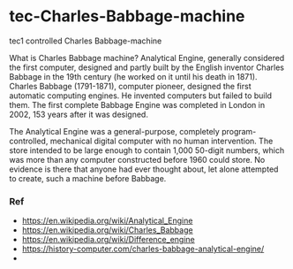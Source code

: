 # tec-Charles-Babbage-machine

tec1 controlled Charles Babbage-machine

What is Charles Babbage machine?
Analytical Engine, generally considered the first computer, designed and partly built by the English inventor Charles Babbage in the 19th century (he worked on it until his death in 1871). Charles Babbage (1791-1871), computer pioneer, designed the first automatic computing engines. He invented computers but failed to build them. The first complete Babbage Engine was completed in London in 2002, 153 years after it was designed.

The Analytical Engine was a general-purpose, completely program-controlled, mechanical digital computer with no human intervention.
The store intended to be large enough to contain 1,000 50-digit numbers, which was more than any computer constructed before 1960 could store.
No evidence is there that anyone had ever thought about, let alone attempted to create, such a machine before Babbage.


### Ref
- https://en.wikipedia.org/wiki/Analytical_Engine
- https://en.wikipedia.org/wiki/Charles_Babbage
- https://en.wikipedia.org/wiki/Difference_engine
- https://history-computer.com/charles-babbage-analytical-engine/
- 
